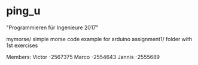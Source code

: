 # ping_u
"Programmieren für Ingenieure 2017"

mymorse/ simple morse code example for arduino
assignment1/ folder with 1st exercises


Members:
  Victor	-2567375
  Marco		-2554643
  Jannis	-2555689
